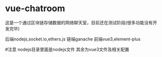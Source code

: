 # vue-chatroom
这是一个通过区块链存储数据的网络聊天室，目前还在测试阶段(很多功能没有开发完毕)
  
后端nodejs,socket.io,ethers.js
链端ganache
前端vue3,element-plus


#注意
nodejs目录里面是nodejs文件
其余为vue3文件及相关配置
